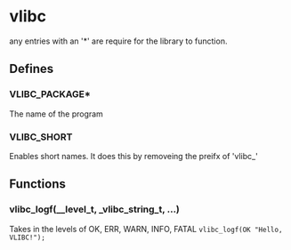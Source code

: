 # vlibc
any entries with an '*' are require for the library to function.
## Defines
### VLIBC_PACKAGE*
The name of the program
### VLIBC_SHORT
Enables short names. It does this by removeing the preifx of 'vlibc_'
## Functions
### vlibc_logf(__level_t, _vlibc_string_t, ...)
Takes in the levels of OK, ERR, WARN, INFO, FATAL
`vlibc_logf(OK "Hello, VLIBC!");`
